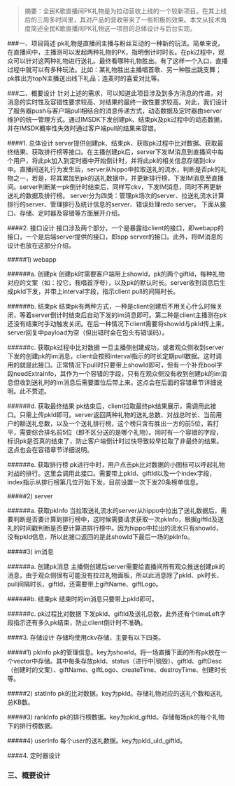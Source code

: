 
> 摘要：全民K歌直播间PK礼物是为拉动营收上线的一个较新项目。在其上线后的三周多时间里，其对产品的营收带来了一些积极的效果。本文从技术角度简述全民K歌直播间PK礼物这一项目的总体设计与后台实现。

###一、项目简述
pk礼物是直播间主播与粉丝互动的一种新的玩法。简单来说，在直播间中，主播测可以发起两种礼物的PK，指明倒计时时长。在pk过程中，观众可以针对这两种礼物进行送礼。最终看哪种礼物胜出。有了这样一个入口，直播过程中就可以有多种玩法。比如：某礼物胜出主播唱首歌、另一种胜出跳支舞；pk胜出方topN主播送出线下礼品；连麦时的喜爱对比等。

###二、概要设计
针对上述的需求，可以知道此项目涉及到多方消息的传递，对消息的实时性及容错性要求较高、对结果的最终一致性要求较高。对此，我们设计了服务器push与客户端pull相结合的消息传递方式，动态数据及定时器由server维护的统一管理方式。通过IMSDK下发创建pk、结束pk及pk过程中的动态数据，并在IMSDK概率性失效时通过客户端pull的结果来容错。

####1. 总体设计
server提供创建pk、结束pk、获取pk过程中比对数据、获取最终结果、获取排行榜等接口。在主播创建pk后，server下发IM消息到直播间中每个用户，将此pk加入到定时器中开始倒计时，并将此pk的相关信息存储到ckv中。直播间送礼行为发生后，server从hippo中拉取送礼的流水，判断是否pk的礼物之一，若是，将其累加到pk的送礼数据中，并更新排行榜，下发IM消息至直播间。server判断某一pk倒计时结束后，同样写ckv，下发IM消息，同时不再更新送礼的数据及排行榜。
server分为四类：管理pk场次的server、拉送礼流水计算排行的server、管理排行及统计信息的server、错误处理redo server。
下面从接口、存储、定时器及容错等方面展开介绍。

####2. 接口设计
接口涉及两个部分，一个是暴露给client的接口，即webapp的接口，一个是后端server提供的接口，即spp server的接口。此外，将IM消息的设计也放在这部分介绍。

#####1) webapp

######a. 创建pk
创建pk时需要客户端带上showId，pk的两个giftId，每种礼物对应的文案（如：投它，我唱首浮夸），以及pk的默认时长。server收到消息后生成pkId下发，并带上interval字段，指示client pull的间隔时长。

######b. 结束pk
结束pk有两种方式，一种是client创建后不用关心什么时候关闭，等着server倒计时结束后自动下发的im消息即可。第二种是client主播测在pk还没有结束时手动触发关闭。在后一种情况下client需要将showId与pkId传上来，server回复中payload为空（但出错时会在包头有错误码）。

######c. 获取pk过程中比对数据
一旦主播侧创建成功，或者观众侧收到server下发的创建pk的im消息，client会按照interval指示的时长定期pull数据。这时调用的就是此接口。正常情况下pull时只要带上showId即可，但有一个补充bool字段needExtraInfo，其作为一个容错的字段，只有在观众侧没有收到创建pk的im消息但收到送礼时的im消息后需要置位后带上来。这点会在后面的容错章节详细说明。此不赘述。

######d. 获取最终结果
pk结束后，client拉取最终pk结果展示，需调用此接口。只需上传pkId即可。server返回两种礼物的送礼总数、对战总时长、当前用户的额送礼总数，以及一个送礼排行榜，这个榜只含有胜出一方的前5位，若打平，需要综合排名前5位（即不区分送的是哪个礼物）。同时有一个容错的字段，标识pk是否真的结束了，防止客户端倒计时过快导致较早拉取了非最终的结果。这点也会在容错章节详细说明。

######e. 获取排行榜
pk进行中时，用户点击pk比对数据的小图标可以呼起礼物对战的排行。这里会调用此接口。需要带上pkId、giftId以及一个index字段，index指示从排行榜第几位开始下发，目前设置一次下发20条榜单信息。

#####2) server

######a. 获取pkInfo
当拉取送礼流水的server从hippo中拉出了送礼数据后，需要判断是否要计算到排行榜中，这时候需要请求获取一次pkInfo，根据giftId及送礼的时间戳判断是否要计算进排行榜中。因为hippo中拉出的流水只有showId，没有pkId信息，所以此接口返回的是此showId下最后一场的pkInfo。

#####3) im消息

######a. 创建pk消息
主播侧创建后server需要给直播间所有观众推送创建pk的消息，由于观众侧很有可能没有拉过礼物面板，所以此消息除了pkId、pk时长、pull间隔时长、giftId，还需要带上giftName、giftLogo。

######b. 结束pk
结束时的im消息只要带上pkId即可。

######c. pk过程比对数据
下发pkId、giftId及送礼总数，此外还有个timeLeft字段指示还有多久pk结束，防止client倒计时不准确。

####3. 存储设计
存储均使用ckv存储，主要有以下四类。

#####1) pkInfo
pk的管理信息。key为showId。将一场直播下面的所有pk放在一个vector中存储。其中每条存放pkId、status（进行中|销毁）、giftId、giftDesc（创建时的文案）、giftName、giftLogo、createTime、destroyTime、创建时长等。

#####2) statInfo
pk的比对数据。key为pkId。存储礼物对应的送礼个数和送礼总KB数。

#####3) rankInfo
pk的排行榜数据。key为pkId_giftId。存储每场pk的每个礼物下的排行榜数据。

#####4) userInfo
每个user的送礼数据。key为pkId_uId_giftId。

####4. 定时器设计


### 三、概要设计


